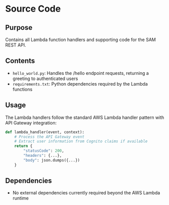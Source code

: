 # Source Code

## Purpose
Contains all Lambda function handlers and supporting code for the SAM REST API.

## Contents
- `hello_world.py`: Handles the /hello endpoint requests, returning a greeting to authenticated users
- `requirements.txt`: Python dependencies required by the Lambda functions

## Usage
The Lambda handlers follow the standard AWS Lambda handler pattern with API Gateway integration:

```python
def lambda_handler(event, context):
    # Process the API Gateway event
    # Extract user information from Cognito claims if available
    return {
        "statusCode": 200,
        "headers": {...},
        "body": json.dumps({...})
    }
```

## Dependencies
- No external dependencies currently required beyond the AWS Lambda runtime
